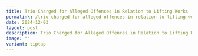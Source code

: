 ```yaml
---
title: Trio Charged for Alleged Offences in Relation to Lifting Works
permalink: /trio-charged-for-alleged-offences-in-relation-to-lifting-works/
date: 2024-12-03
layout: post
description: Trio Charged for Alleged Offences in Relation to Lifting Works
image: ""
variant: tiptap
---
```

